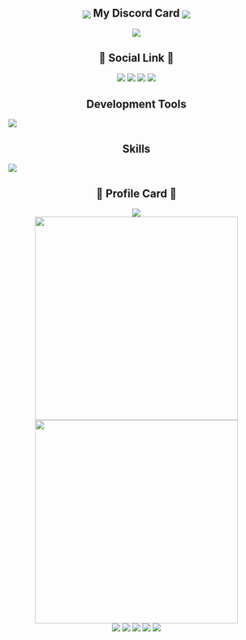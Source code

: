 <h2 align="center"><img src="https://cdn.cloudxact.com/images/%E6%9C%AA%E5%91%BD%E5%90%8D%E8%A8%AD%E8%A8%88%20(9).png" align="center"/> My Discord Card <img src="https://cdn.cloudxact.com/images/%E6%9C%AA%E5%91%BD%E5%90%8D%E8%A8%AD%E8%A8%88%20(9).png" align="center"/></h2>

<div align="center">
    <a href="https://discord.com/users/705674606043856956" >  
          <img src="https://lanyard.cnrad.dev/api/705674606043856956?theme=light&bg=809ecf&animated=false&hideDiscrim=true&borderRadius=30px&idleMessage=Probably%20doing%20something%20else..."  />  
    </a>  
</div>

<h2 align="center">🔗 Social Link 🔗</h2>

<p align="center">
  <a href="mailto:kevin@cloudxact.com" target="_blanket"><img src="https://icons.iconarchive.com/icons/dtafalonso/android-lollipop/64/Gmail-icon.png"/></a>
  <a href="https://www.youtube.com/@Kevin" target="_blanket"><img src="https://i.imgur.com/kk27I6n.png"/></a>
  <a href="https://discord.com/users/747071881169076264/" target="_blanket"><img src="https://i.imgur.com/XaAYKfF.png"/></a>
  <a href="https://open.spotify.com/user/31ef23eewtrdrp4o7p2z2fd7o5ru" target="_blanket"><img src="https://i.imgur.com/6bxPJal.png"/></a>
</p>

<h2 align="center">Development Tools</h2>
  <a href="https://www.cloudxact.com" align="center">
    <img src="https://skillicons.dev/icons?i=discord,bots,ai,idea,ps,pr,powershell,stackoverflow,unity" />
  </a>

<h2 align="center">Skills</h2>
  <a href="https://www.cloudxact.com" align="center">
    <img src="https://skillicons.dev/icons?i=html,java,js,nodejs,php,py,unity" />
  </a>

<h2 align="center">📁 Profile Card 📁</h2>

<p align="center">
  <img src="https://github-readme-stats.vercel.app/api/top-langs/?username=Kevin28576&layout=compact&show_icons=true&count_private=true&theme=tokyonight" />
  <br>
  <img src="http://github-readme-streak-stats.herokuapp.com?user=Kevin28576&theme=tokyonight&date_format=%5BY.%5Dn.j&fire=DD2727" width="400px" />
  <img src="https://github-readme-stats.vercel.app/api?username=Kevin28576&show_icons=true&count_private=true&theme=tokyonight" width="400px" />
  <br>
  <img src="https://github-profile-summary-cards.vercel.app/api/cards/profile-details?username=Kevin28576&theme=tokyonight" />
  <img src="https://github-profile-summary-cards.vercel.app/api/cards/repos-per-language?username=Kevin28576&theme=tokyonight"/>
  <img src="https://github-profile-summary-cards.vercel.app/api/cards/most-commit-language?username=Kevin28576&theme=tokyonight"/>
  <img src="https://github-profile-summary-cards.vercel.app/api/cards/stats?username=Kevin28576&theme=tokyonight"/>
  <img src="https://github-profile-summary-cards.vercel.app/api/cards/productive-time?username=Kevin28576&theme=tokyonight"/>

  <!--
  <img src="https://github-readme-stats.vercel.app/api/pin/?username=Kevin28576&repo=Python-Ticket-BOT&theme=tokyonight" />
  -->
</p>
